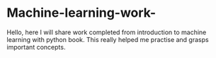 # Machine-learning-work-
Hello, here I will share work completed from introduction to machine learning with python book. This really helped me practise and grasps important concepts.

